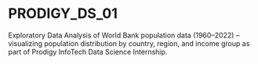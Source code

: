 # PRODIGY_DS_01
Exploratory Data Analysis of World Bank population data (1960–2022) – visualizing population distribution by country, region, and income group as part of Prodigy InfoTech Data Science Internship.
